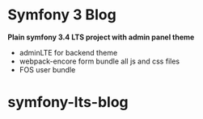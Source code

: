 Symfony 3 Blog
======
**Plain symfony 3.4 LTS project with admin panel theme**
* adminLTE for backend theme
* webpack-encore form bundle all js and css files
* FOS user bundle

# symfony-lts-blog
